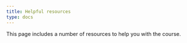 ```yaml
---
title: Helpful resources
type: docs
---
```


This page includes a number of resources to help you with the course.